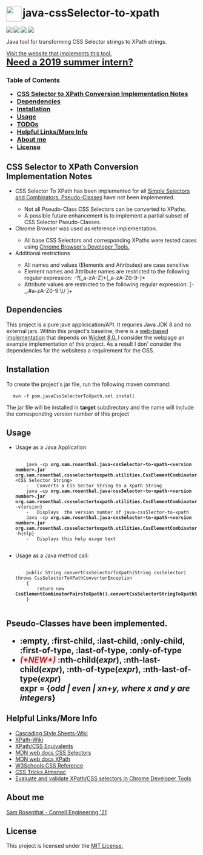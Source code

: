<h1><a href="https://github.com/sam-rosenthal/" target="_blank"><img src="https://github.com/sam-rosenthal/java-cssSelector-to-xpath/blob/master/src/main/webapp/fav.png" align="left" height="40" width="40"></a> java-cssSelector-to-xpath</h1>

<a href="https://travis-ci.org/sam-rosenthal/java-cssSelector-to-xpath" target="_blank"><img src="https://travis-ci.org/sam-rosenthal/java-cssSelector-to-xpath.svg?branch=master" align="left"> </a>

<img src="https://img.shields.io/badge/jdk-8-lightgray.svg" align="left"> </a>

<a href="https://github.com/sam-rosenthal/java-cssSelector-to-xpath/blob/master/License.txt" target="_blank"><img src="https://badges.frapsoft.com/os/mit/mit.svg?v=102" align="left"> </a>

<a href="https://github.com/sam-rosenthal/java-cssSelector-to-xpath" target="_blank"><img src="https://badges.frapsoft.com/os/v1/open-source.svg?v=102" align="left"> </a>

<br/>
<p>Java tool for transforming CSS Selector strings to XPath strings. </p> 
<a href="https://css-selector-to-xpath.appspot.com" target="_blank">Visit the website that implements this tool.</a>

<br/>
<b><a style="font-size:24px" href="https://sam-rosenthal.github.io" target="_blank"> Need a 2019 summer intern? </a></b>
<h3> Table of Contents
  <ul>
    <li> <a href="https://github.com/sam-rosenthal/java-cssSelector-to-xpath/blob/master/README.md#Implementation" target="_blank"> CSS Selector to XPath Conversion Implementation Notes</a>     </li>
    <li> <a href="https://github.com/sam-rosenthal/java-cssSelector-to-xpath/blob/master/README.md#Dependencies" target="_blank"> Dependencies</a>	     </li>
    <li> <a href="https://github.com/sam-rosenthal/java-cssSelector-to-xpath/blob/master/README.md#Installation" target="_blank"> Installation </a>     </li>
    <li> <a href="https://github.com/sam-rosenthal/java-cssSelector-to-xpath/blob/master/README.md#Usage" target="_blank"> Usage</a>	     </li>
    <li> <a href="https://github.com/sam-rosenthal/java-cssSelector-to-xpath/blob/master/README.md#Todos" target="_blank"> TODOs</a>	     </li>
    <li> <a href="https://github.com/sam-rosenthal/java-cssSelector-to-xpath/blob/master/README.md#links" target="_blank"> Helpful Links/More Info</a>   </li>
        <li> <a href="https://github.com/sam-rosenthal/java-cssSelector-to-xpath/blob/master/README.md#about" target="_blank"> About me </a>   </li>
    <li> <a href="https://github.com/sam-rosenthal/java-cssSelector-to-xpath/blob/master/README.md#license" target="_blank"> License</a>   </li>
  <ul>
</h3>

<h2 id="Implementation"> CSS Selector to XPath Conversion Implementation Notes  </h2>
			<ul>
				<li>CSS Selector To XPath has been implemented for all 
					<a href="https://developer.mozilla.org/en-US/docs/Web/CSS/CSS_Selectors#Simple_selectors" target="_blank">Simple Selectors </a>
					<a href="https://developer.mozilla.org/en-US/docs/Web/CSS/CSS_Selectors#Combinators" target="_blank"> and Combinators. </a>
					<a href="https://developer.mozilla.org/en-US/docs/Web/CSS/CSS_Selectors#Pseudo-classes" target="_blank">Pseudo-Classes</a>
					have not been implemented.  </li>
				<ul>
					<li> Not all Pseudo-Class CSS Selectors can be converted to XPaths. </li>
					<li> A possible future enhancement is to implement a partial subset of CSS Selector Pseudo-Classes. </li>
				</ul>
				<li>Chrome Browser was used as reference implementation.</li>
				<ul> 
					<li>All base CSS Selectors and corresponding XPaths were tested cases using 
						<a href="https://yizeng.me/2014/03/23/evaluate-and-validate-xpath-css-selectors-in-chrome-developer-tools/" target="_blank">Chrome Browser's Developer Tools.</a>
					</li>
				 </ul>
				<li>Additional restrictions</li>
					<ul> 		
						<li>All names and values (Elements and Attributes) are case sensitive</li>
						<li>Element names and Attribute names are restricted to the following regular expression: -?[_a-zA-Z]+[_a-zA-Z0-9-]*</li>
						<li>Attribute values are restricted to the following regular expression: [-_.#a-zA-Z0-9:\\/ ]+ </li>
					</ul>
			</ul>

<h2 id="Dependencies"> Dependencies </h2>
<p> This project is a pure jave applicication/API. It requries Java JDK 8 and no external jars. Within this project's baseline, there is a <a href="https://css-selector-to-xpath.appspot.com" target="_blank"> web-based implementation</a> that depends on <a href="https://wicket.apache.org">  Wicket 8.0. </a> I consider the webpage an example implementation of this project. As a result I don' consider the dependencies for the websitess a requirement for the OSS.</p>
<p>

<h2 id="Installation"> Installation </h2>
<p> To create the project's jar file, run the following maven command: <p/>
<pre>
  <code>mvn -f pom.javaCssSelectorToXpath.xml install</code>
</pre>
<p> The jar file will be installed in <b>target</b> subdirectory and the name will include the corresponding version number of this project <p/>

<h2 id="Usage"> Usage </h2>
<ul> <li> Usage as a Java Application: 
<pre>
  <code> 
    java -cp <b>org.sam.rosenthal.java-cssSelector-to-xpath-&ltversion number&gt.jar org.sam.rosenthal.cssselectortoxpath.utilities.CssElementCombinatorPairsToXpath</b> &ltCSS Selector String&gt 
    -	Converts a CSS Sector String to a Xpath String
    java –cp <b>org.sam.rosenthal.java-cssSelector-to-xpath-&ltversion number&gt.jar  org.sam.rosenthal.cssselectortoxpath.utilities.CssElementCombinatorPairsToXpath</b> -v{ersion}
    -	Displays  the version number of java-cssSlector-to-xpath
    Java –cp <b>org.sam.rosenthal.java-cssSelector-to-xpath-&ltversion number&gt.jar org.sam.rosenthal.cssselectortoxpath.utilities.CssElementCombinatorPairsToXpath</b> -h{elp}
    -	Displays this help usage text 
  </code>
</pre> </li>
<li> Usage as a Java method call:
<pre>
	<code>
	public String convertCssSelectorToXpath(String cssSelector) throws CssSelectorToXPathConverterException
	{
		return new <b>CssElementCombinatorPairsToXpath().convertCssSelectorStringToXpathString</b>(cssSelector);
	}
	</code>
</pre>
</li> 
</ul>
<h2><a id="PsuedoClasses></a>Psuedo Classes</h2>
<h4>The following <a href="https://developer.mozilla.org/en-US/docs/Web/CSS/CSS_Selectors#Pseudo-classes" rel="noopener noreferrer" target="_blank">Pseudo-Classes</a> have been implemented.<ul><li><b>:empty, :first-child, :last-child, :only-child, :first-of-type, :last-of-type, :only-of-type </b></li><li><span style="color: red; font-style: italic;">(*NEW*)</span> <b>:nth-child</b>(<i>expr</i>), <b>:nth-last-child</b>(<i>expr</i>), <b>:nth-of-type</b>(<i>expr</i>), <b>:nth-last-of-type</b>(<i>expr</i>) <br>expr = {<i>odd | even | xn+y, where x and y are integers</i>}</li></ul></h4>

<h2><a id="links"></a>Helpful Links/More Info</h2>
  <ul>
		<li><a href="https://en.wikipedia.org/wiki/Cascading_Style_Sheets" target="_blank">Cascading Style Sheets-Wiki</a></li>
		<li><a href="https://en.wikipedia.org/wiki/XPath" target="_blank">XPath-Wiki</a></li>
		<li><a href="https://en.wikibooks.org/wiki/XPath/CSS_Equivalents" target="_blank">XPath/CSS Equivalents</a></li>
		<li><a href="https://developer.mozilla.org/en-US/docs/Web/CSS/CSS_Selectors" target="_blank">MDN web docs CSS Selectors</a></li>
		<li><a href="https://developer.mozilla.org/en-US/docs/Web/XPath">MDN web docs XPath</a></li>
		<li><a href="https://www.w3schools.com/cssref/trysel.asp" target="_blank">W3Schools CSS Reference</a></li>
		<li><a href="https://css-tricks.com/almanac/" target="_blank">CSS Tricks Almanac</a></li>
		<li><a href="https://yizeng.me/2014/03/23/evaluate-and-validate-xpath-css-selectors-in-chrome-developer-tools/" target="_blank">Evaluate and validate XPath/CSS selectors in Chrome Developer Tools</a></li>		
  </ul>
      
<h2><a id="about">About me </h2>
<a href="https://sam-rosenthal.github.io" target="_blank"> Sam Rosenthal - Cornell Engineering '21 </a>	

<h2><a id="license"> License </h2>
<p> This project is licensed under the <a href="https://github.com/sam-rosenthal/java-cssSelector-to-xpath/blob/master/License.txt" target="_blank">MIT License. </a> </p>

